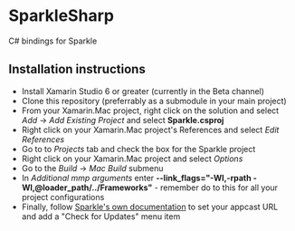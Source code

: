# SparkleSharp

C# bindings for Sparkle

## Installation instructions

- Install Xamarin Studio 6 or greater (currently in the Beta channel)
- Clone this repository (preferrably as a submodule in your main project)
- From your Xamarin.Mac project, right click on the solution and select *Add* -> *Add Existing Project* and select **Sparkle.csproj**
- Right click on your Xamarin.Mac project's References and select *Edit References*
- Go to to *Projects* tab and check the box for the Sparkle project
- Right click on your Xamarin.Mac project and select *Options*
- Go to the *Build* -> *Mac Build* submenu
- In *Additional mmp arguments* enter **--link_flags="-Wl,-rpath -Wl,@loader_path/../Frameworks"** - remember do to this for all your project configurations
- Finally, follow [Sparkle's own documentation](https://sparkle-project.org/documentation/) to set your appcast URL and add a "Check for Updates" menu item

